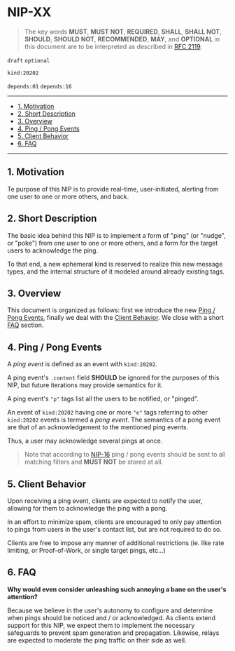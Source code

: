 <!-- markdownlint-enable -->
<!-- markdownlint-disable MD013 -->

# NIP-XX

> The key words **MUST**, **MUST NOT**, **REQUIRED**, **SHALL**, **SHALL NOT**, **SHOULD**, **SHOULD NOT**, **RECOMMENDED**,  **MAY**, and **OPTIONAL** in this document are to be interpreted as described in [RFC 2119](https://www.rfc-editor.org/rfc/rfc2119.txt).

`draft` `optional`

`kind:20202`

`depends:01` `depends:16`

---

- [1. Motivation](#1-motivation)
- [2. Short Description](#2-short-description)
- [3. Overview](#3-overview)
- [4. Ping / Pong Events](#4-ping--pong-events)
- [5. Client Behavior](#5-client-behavior)
- [6. FAQ](#6-faq)

---

## 1. Motivation

Te purpose of this NIP is to provide real-time, user-initiated, alerting from one user to one or more others, and back.

## 2. Short Description

The basic idea behind this NIP is to implement a form of "ping" (or "nudge", or "poke") from one user to one or more others, and a form for the target users to acknowledge the ping.

To that end, a new ephemeral kind is reserved to realize this new message types, and the internal structure of it modeled around already existing tags.

## 3. Overview

This document is organized as follows: first we introduce the new [Ping / Pong Events](#4-ping--pong-events), finally we deal with the [Client Behavior](#5-client-behavior).
We close with a short [FAQ](#6-faq) section.

## 4. Ping / Pong Events

A _ping event_ is defined as an event with `kind:20202`.

A ping event's `.content` field **SHOULD** be ignored for the purposes of this NIP, but future iterations may provide semantics for it.

A ping event's `"p"` tags list all the users to be notified, or "pinged".

An event of `kind:20202` having one or more `"e"` tags referring to other `kind:20202` events is termed a _pong event_.
The semantics of a pong event are that of an acknowledgement to the mentioned ping events.

Thus, a user may acknowledge several pings at once.

> Note that according to [NIP-16](https://github.com/nostr-protocol/nips/blob/master/16.md) ping / pong events should be sent to all matching filters and **MUST NOT** be stored at all.

## 5. Client Behavior

Upon receiving a ping event, clients are expected to notify the user, allowing for them to acknowledge the ping with a pong.

In an effort to minimize spam, clients are encouraged to only pay attention to pings from users in the user's contact list, but are not required to do so.

Clients are free to impose any manner of additional restrictions (ie. like rate limiting, or Proof-of-Work, or single target pings, etc...)

## 6. FAQ

**Why would even consider unleashing such annoying a bane on the user's attention?**

Because we believe in the user's autonomy to configure and determine when pings should be noticed and / or acknowledged.
As clients extend support for this NIP, we expect them to implement the necessary safeguards to prevent spam generation and propagation.
Likewise, relays are expected to moderate the ping traffic on their side as well.
